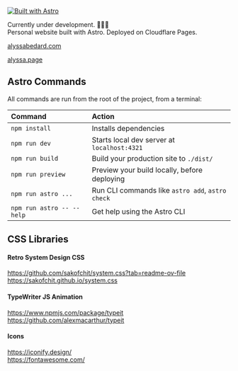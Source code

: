 
[![Built with Astro](https://astro.badg.es/v2/built-with-astro/small.svg)](https://astro.build)

Currently under development. 👩🏻‍💻    
Personal website built with Astro. Deployed on Cloudflare Pages.

[alyssabedard.com](https://alyssabedard.com)

[alyssa.page](https://alyssabedard.com)


##  Astro Commands
All commands are run from the root of the project, from a terminal:

| Command                   | Action                                           |
| :------------------------ | :----------------------------------------------- |
| `npm install`             | Installs dependencies                            |
| `npm run dev`             | Starts local dev server at `localhost:4321`      |
| `npm run build`           | Build your production site to `./dist/`          |
| `npm run preview`         | Preview your build locally, before deploying     |
| `npm run astro ...`       | Run CLI commands like `astro add`, `astro check` |
| `npm run astro -- --help` | Get help using the Astro CLI                     |

## CSS Libraries
#### Retro System Design CSS
https://github.com/sakofchit/system.css?tab=readme-ov-file
https://sakofchit.github.io/system.css

#### TypeWriter JS Animation
https://www.npmjs.com/package/typeit  
https://github.com/alexmacarthur/typeit

#### Icons
https://iconify.design/  
https://fontawesome.com/